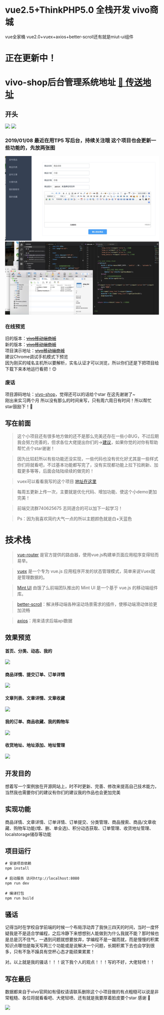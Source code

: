 # vue2.5+ThinkPHP5.0 全栈开发 vivo商城
vue全家桶 vue2.0+vuex+axios+better-scroll还有就是miut-ui组件 <br>

# 正在更新中！

# vivo-shop后台管理系统地址 [🔗 传送地址](https://github.com/Mynameisfwk/tp5-vivo-admin) 

## 开头
![](https://github.com/Mynameisfwk/vivo-shop/blob/master/static/lowSource/1.png)
<img style='wdith:400px' src='https://github.com/Mynameisfwk/vivo-shop/blob/master/static/lowSource/2.png'>
<br>

### 2019/01/08 最近在用TP5 写后台，持续关注哦 这个项目也会更新一些功能的，先放两张图 
![](https://github.com/Mynameisfwk/vivo-shop/blob/master/static/img/D246F738D61254CF43058771EB0C256B.jpg)
![](https://github.com/Mynameisfwk/vivo-shop/blob/master/static/img/E2CF505C13B27427AA8B7173161F9736.jpg)

### 在线预览

旧的版本：<del>[vivo移动端商城](http://fwk01.top)</del><br>
新的版本：<del>[vivo移动端商城](http://fwk02.top)</del><br>
项目演示地址：<del>[vivo移动端商城](http://fwk02.top)</del><br>
建议Chrome调试手机模式下预览<br>
因为刚买的域名主机所以要解析，实名认证才可以浏览，所以你们还是下把项目给下载下来本地运行看把！😊

### 废话
项目源码地址：[vivo-shop](https://github.com/Mynameisfwk/vivo-shop)，觉得还可以的话给个star 在这先谢谢了~<br>
刚出来实习两个月 所以没有那么的时间来写，只有周六周日有时间！所以帮忙star鼓励下！🙏

## 写在前面

> 这个小项目还有很多地方做的还不是那么完美还存在一些小BUG，不过后期我会努力完善的，但求各位大佬提出你们的->[建议](https://github.com/Mynameisfwk/vivo-shop/issues)，如果你觉的对你有帮助帮忙点个star谢谢！

> 因为比较赶所以有些功能还没实现，一些代码也没有优化好尤其是一些样式你们将就看吧，不过基本功能都写完了，没有实现都功能上拉下拉刷新、加载更多等等，后面会陆陆续续的做完的！

> vuex可以看看我写的这个项目 [地址在这里](https://github.com/Mynameisfwk/vue-Todo-list)

> 每周五更新上传一次，主要就是优化代码、增加功能、使这个小demo更加完美！

> 前端交流群740625675 志同道合的可以加下一起学习！

> Ps：因为我喜欢简约大气一点的所以主题颜色就是白+天蓝色

# 技术栈
> [vue-router](https://router.vuejs.org/zh-cn/) 是官方提供的路由器，使用vue.js构建单页面应用程序变得轻而易举。

> [vuex](https://vuex.vuejs.org/zh-cn/) 是一个专为 vue.js 应用程序开发的状态管理模式，简单来说Vuex就是管理数据的。

> [Mint UI](http://mint-ui.github.io/#!/zh-cn) 由饿了么前端团队推出的 Mint UI 是一个基于 vue.js 的移动端组件库。

> [better-scroll](http://ustbhuangyi.github.io/better-scroll/doc/options.html)：解决移动端各种滚动场景需求的插件，使移动端滑动体验更加流畅

> [axios](https://www.npmjs.com/package/axios)：用来请求后端api数据

## 效果预览

#### 首页、分类、动态、我的
![](https://user-gold-cdn.xitu.io/2018/5/17/1636ba09e546a28f?w=1555&h=608&f=png&s=419439)

#### 商品详情、提交订单、订单详情
![](https://user-gold-cdn.xitu.io/2018/5/17/1636bb0a57c224a2?w=1555&h=608&f=png&s=305775)

#### 文章列表、文章详情、文章收藏
![](https://user-gold-cdn.xitu.io/2018/5/26/1639adefcd1b5296?w=1555&h=608&f=png&s=637802)

#### 我的订单、商品收藏、我的购物车
![](https://user-gold-cdn.xitu.io/2018/5/18/16371f71217202ea?w=1555&h=608&f=png&s=246290)

#### 收货地址、地址添加、地址管理
![](https://user-gold-cdn.xitu.io/2018/5/26/1639add2f11ba68d?w=1555&h=608&f=png&s=127953)

## 开发目的
想着写一个案例放在开源网站上，时不时更新、完善、修改来提高自己技术能力，当然我也需要你们的建议有你们的建议我的作品也会更加完美

## 实现功能
商品详情、文章详情、订单详情、订单提交、分类管理、商品搜索、商品/文章收藏、购物车功能(增、删、单全选)、积分动态获取、订单管理、收货地址管理、localstorage储存等功能


## 项目运行
```
# 安装项目依赖
npm install 

# 启动服务 访问http://localhost:8080
npm run dev

# 编译打包
npm run build
```

## 骚话
记得当时在学校自学前端的时候一个布局浮动弄了我快三四天的时间，当时一度怀疑我是不是适合学编程，之后冷静下来想想别人能做到为什么我就不能？那时候也是总是沉不住气，一遇到问题就想要放弃，学编程不是一蹴而就，而是慢慢的积累知识点哪怕是每天写两三个功能或是说解决一个问题，长期积累下去也会学到很多，只有不急不躁具有空杯心态才能硕果累累！

对。以上就是我的骚话！！！说下我个人的观点！！！写的不好，大佬轻喷！！

## 写在最后
数据都来自于vivo官网如有侵权请请联系删除这个小项目做的有点粗糙可以说是非常粗糙、各位将就看看吧、大佬轻喷、还有就是我要厚着脸皮要个star 感谢 🙏

<img src="https://user-gold-cdn.xitu.io/2018/5/17/1636bde1d014d991?w=198&h=198&f=jpeg&s=3630"></img>
